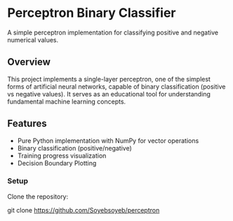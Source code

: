 # Perceptron Binary Classifier

A simple perceptron implementation for classifying positive and negative numerical values.

## Overview
This project implements a single-layer perceptron, one of the simplest forms of artificial neural networks, capable of binary classification (positive vs negative values). It serves as an educational tool for understanding fundamental machine learning concepts.

## Features
- Pure Python implementation with NumPy for vector operations
- Binary classification (positive/negative)
- Training progress visualization
- Decision Boundary Plotting


### Setup
Clone the repository:

git clone https://github.com/Soyebsoyeb/perceptron
   

